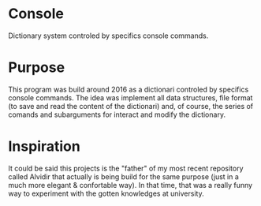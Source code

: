 # Console
Dictionary system controled by specifics console commands.

# Purpose
This program was build around 2016 as a dictionari controled by specifics console commands. The idea was implement all data structures, file format (to save and read the content of the dictionari) and, of course, the series of comands and subarguments for interact and modify the dictionary.

# Inspiration
It could be said this projects is the "father" of my most recent repository called Alvidir that actually is being build for the same purpose (just in a much more elegant & confortable way). In that time, that was a really funny way to experiment with the gotten knowledges at university.
